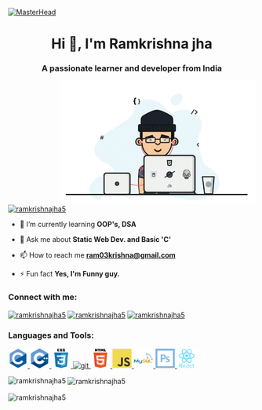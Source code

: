 [![MasterHead](https://c4.wallpaperflare.com/wallpaper/855/698/460/science-fiction-cityscape-futuristic-star-wars-wallpaper-preview.jpg)](https://ramkrishnajha5.io)
<h1 align="center">Hi 👋, I'm Ramkrishna jha</h1>
<h3 align="center">A passionate learner and developer from India</h3>
<img align="right" alt="coding" width="400" src="https://raw.githubusercontent.com/SandunWebDev/SandunWebDev/main/assets/developer_coding_1.gif">

<p align="left"> <a href="https://twitter.com/ramkrishnajha5" target="blank"><img src="https://img.shields.io/twitter/follow/ramkrishnajha5?logo=twitter&style=for-the-badge" alt="ramkrishnajha5" /></a> </p>

- 🌱 I’m currently learning **OOP's, DSA**

- 💬 Ask me about **Static Web Dev. and Basic 'C'**

- 📫 How to reach me **ram03krishna@gmail.com**

- ⚡ Fun fact **Yes, I'm Funny guy.**

<h3 align="left">Connect with me:</h3>
<p align="left">
<a href="https://twitter.com/ramkrishnajha5" target="blank"><img align="center" src="https://raw.githubusercontent.com/rahuldkjain/github-profile-readme-generator/master/src/images/icons/Social/twitter.svg" alt="ramkrishnajha5" height="30" width="40" /></a>
<a href="https://linkedin.com/in/ramkrishnajha5" target="blank"><img align="center" src="https://raw.githubusercontent.com/rahuldkjain/github-profile-readme-generator/master/src/images/icons/Social/linked-in-alt.svg" alt="ramkrishnajha5" height="30" width="40" /></a>
<a href="https://instagram.com/ramkrishnajha5" target="blank"><img align="center" src="https://raw.githubusercontent.com/rahuldkjain/github-profile-readme-generator/master/src/images/icons/Social/instagram.svg" alt="ramkrishnajha5" height="30" width="40" /></a>
</p>

<h3 align="left">Languages and Tools:</h3>
<p align="left"> <a href="https://www.cprogramming.com/" target="_blank" rel="noreferrer"> <img src="https://raw.githubusercontent.com/devicons/devicon/master/icons/c/c-original.svg" alt="c" width="40" height="40"/> </a> <a href="https://www.w3schools.com/cpp/" target="_blank" rel="noreferrer"> <img src="https://raw.githubusercontent.com/devicons/devicon/master/icons/cplusplus/cplusplus-original.svg" alt="cplusplus" width="40" height="40"/> </a> <a href="https://www.w3schools.com/css/" target="_blank" rel="noreferrer"> <img src="https://raw.githubusercontent.com/devicons/devicon/master/icons/css3/css3-original-wordmark.svg" alt="css3" width="40" height="40"/> </a> <a href="https://git-scm.com/" target="_blank" rel="noreferrer"> <img src="https://www.vectorlogo.zone/logos/git-scm/git-scm-icon.svg" alt="git" width="40" height="40"/> </a> <a href="https://www.w3.org/html/" target="_blank" rel="noreferrer"> <img src="https://raw.githubusercontent.com/devicons/devicon/master/icons/html5/html5-original-wordmark.svg" alt="html5" width="40" height="40"/> </a> <a href="https://developer.mozilla.org/en-US/docs/Web/JavaScript" target="_blank" rel="noreferrer"> <img src="https://raw.githubusercontent.com/devicons/devicon/master/icons/javascript/javascript-original.svg" alt="javascript" width="40" height="40"/> </a> <a href="https://www.mysql.com/" target="_blank" rel="noreferrer"> <img src="https://raw.githubusercontent.com/devicons/devicon/master/icons/mysql/mysql-original-wordmark.svg" alt="mysql" width="40" height="40"/> </a> <a href="https://www.photoshop.com/en" target="_blank" rel="noreferrer"> <img src="https://raw.githubusercontent.com/devicons/devicon/master/icons/photoshop/photoshop-line.svg" alt="photoshop" width="40" height="40"/> </a> <a href="https://reactjs.org/" target="_blank" rel="noreferrer"> <img src="https://raw.githubusercontent.com/devicons/devicon/master/icons/react/react-original-wordmark.svg" alt="react" width="40" height="40"/> </a> </p>

<p><img align="left" src="https://github-readme-stats.vercel.app/api/top-langs?username=ramkrishnajha5&show_icons=true&locale=en&layout=compact" alt="ramkrishnajha5" /></p>

<p>&nbsp;<img align="center" src="https://github-readme-stats.vercel.app/api?username=ramkrishnajha5&show_icons=true&locale=en" alt="ramkrishnajha5" /></p>

<p><img align="center" src="https://github-readme-streak-stats.herokuapp.com/?user=ramkrishnajha5&" alt="ramkrishnajha5" /></p>
